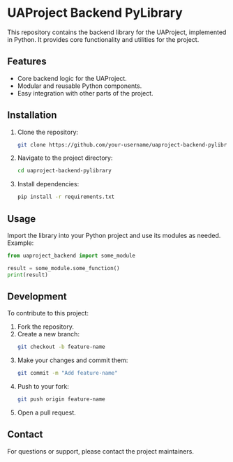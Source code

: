 # UAProject Backend PyLibrary

This repository contains the backend library for the UAProject, implemented in Python. It provides core functionality and utilities for the project.

## Features

- Core backend logic for the UAProject.
- Modular and reusable Python components.
- Easy integration with other parts of the project.

## Installation

1. Clone the repository:
    ```bash
    git clone https://github.com/your-username/uaproject-backend-pylibrary.git
    ```
2. Navigate to the project directory:
    ```bash
    cd uaproject-backend-pylibrary
    ```
3. Install dependencies:
    ```bash
    pip install -r requirements.txt
    ```

## Usage

Import the library into your Python project and use its modules as needed. Example:

```python
from uaproject_backend import some_module

result = some_module.some_function()
print(result)
```

## Development

To contribute to this project:

1. Fork the repository.
2. Create a new branch:
    ```bash
    git checkout -b feature-name
    ```
3. Make your changes and commit them:
    ```bash
    git commit -m "Add feature-name"
    ```
4. Push to your fork:
    ```bash
    git push origin feature-name
    ```
5. Open a pull request.

## Contact

For questions or support, please contact the project maintainers.

